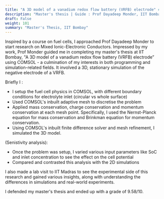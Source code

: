 ```yaml
---
title: "A 3D model of a vanadium redox flow battery (VRFB) electrode" # in any language you want
description: "Master's thesis | Guide : Prof Dayadeep Monder, IIT Bombay | 2019"
draft: False
weight: 101
summary: "Master's Thesis, IIT Bombay"
---
```


Inspired by a course on fuel cells, I approached Prof Dayadeep Monder to start research on Mixed Ionic-Electronic Conductors. Impressed by my work, Prof Monder guided me in completing my master's thesis at IIT Bombay, "A 3D model of a vanadium redox flow battery (VRFB) electrode” using COMSOL - a culmination of my interests in both programming and simulation-related fields. It involved a 3D, stationary simulation of the negative electrode of a VRFB.

Briefly I :
-  I setup the fuel cell physics in COMSOL, with different boundary conditions for electrolyte inlet (circular vs whole surface)
- Used COMSOL's inbuilt adaptive mesh to discretise the problem
- Applied mass conservation, charge conservation and momentum conservation at each mesh point. Specifically, I used the Nernst-Planck equation for mass conservation and Brinkman equation for momentum conservation.
- Using COMSOL's inbuilt finite difference solver and mesh refinement, I simulated the 3D model.

(Senistivity analysis):
- Once the problem was setup, I varied various input parameters like SoC and inlet concentration to see the effect on the cell potential
- Compared and contrasted this analysis with the 2D simulations

I also made a lab visit to IIT Madras to see the experimental side of this research and gained various insights, along with understanding the differences in simulations and real-world experiments.

I defended my master's thesis and ended up with a grade of 9.58/10.